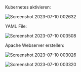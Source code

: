 Kubernetes aktivieren:

![Screenshot 2023-07-10 002632](https://github.com/norawrld/M300-Services/assets/87812697/05f450e1-aeaf-48c3-8a12-9667cb9fb33f)

YAML File:

![Screenshot 2023-07-10 003508](https://github.com/norawrld/M300-Services/assets/87812697/09e0dd1a-0b57-4240-8fab-0f42b3e88287)


Apache Webserver erstellen:

![Screenshot 2023-07-10 003026](https://github.com/norawrld/M300-Services/assets/87812697/695269ba-c59a-410e-976d-766222bcc451)

![Screenshot 2023-07-10 003320](https://github.com/norawrld/M300-Services/assets/87812697/4f46635f-bbf3-48cd-a05c-12a12ec239df)
